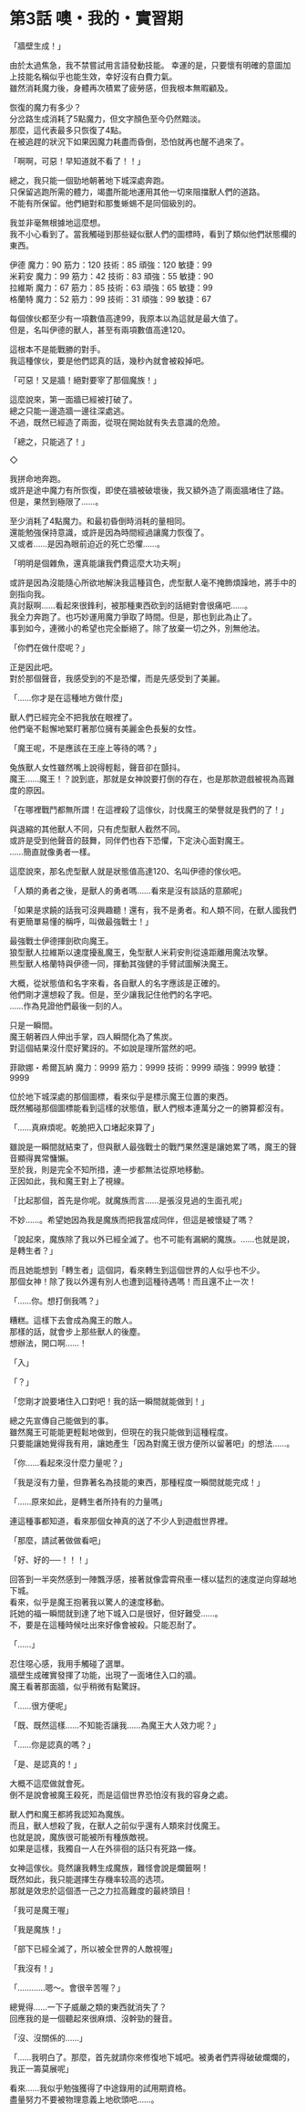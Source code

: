 # 第3話 噢・我的・實習期

「牆壁生成！」

由於太過焦急，我不禁嘗試用言語發動技能。
幸運的是，只要懷有明確的意圖加上技能名稱似乎也能生效，幸好沒有白費力氣。  
雖然消耗魔力後，身體再次積累了疲勞感，但我根本無暇顧及。

恢復的魔力有多少？  
分岔路生成消耗了5點魔力，但文字顏色至今仍然黯淡。  
那麼，這代表最多只恢復了4點。  
在被追趕的狀況下如果因魔力耗盡而昏倒，恐怕就再也醒不過來了。

「啊啊，可惡！早知道就不看了！！」

總之，我只能一個勁地朝著地下城深處奔跑。  
只保留逃跑所需的體力，竭盡所能地運用其他一切來阻擋獸人們的道路。  
不能有所保留。他們絕對和那隻蜥蜴不是同個級別的。

我並非毫無根據地這麼想。  
我不小心看到了。當我觸碰到那些疑似獸人們的圖標時，看到了類似他們狀態欄的東西。

伊德 魔力：90 筋力：120 技術：85 頑強：120 敏捷：99  
米莉安 魔力：99 筋力：42 技術：83 頑強：55 敏捷：90  
拉維斯 魔力：67 筋力：85 技術：63 頑強：65 敏捷：99  
格蘭特 魔力：52 筋力：99 技術：31 頑強：99 敏捷：67

每個傢伙都至少有一項數值高達99，我原本以為這就是最大值了。  
但是，名叫伊德的獸人，甚至有兩項數值高達120。

這根本不是能戰勝的對手。  
我這種傢伙，要是他們認真的話，幾秒內就會被殺掉吧。

「可惡！又是牆！絕對要宰了那個魔族！」

這麼說來，第一面牆已經被打破了。  
總之只能一邊造牆一邊往深處逃。  
不過，既然已經造了兩面，從現在開始就有失去意識的危險。

「總之，只能逃了！」

◇

我拼命地奔跑。  
或許是途中魔力有所恢復，即使在牆被破壞後，我又額外造了兩面牆堵住了路。  
但是，果然到極限了……。

至少消耗了4點魔力。和最初昏倒時消耗的量相同。  
還能勉強保持意識，或許是因為時間經過讓魔力恢復了。  
又或者……是因為眼前迫近的死亡恐懼……。

「明明是個雜魚，還真能讓我們費這麼大功夫啊」

或許是因為沒能隨心所欲地解決我這種貨色，虎型獸人毫不掩飾煩躁地，將手中的劍指向我。  
真討厭啊……看起來很鋒利，被那種東西砍到的話絕對會很痛吧……。  
我全力奔跑了。也巧妙運用魔力爭取了時間。但是，那也到此為止了。  
事到如今，連微小的希望也完全斷絕了。除了放棄一切之外，別無他法。

「你們在做什麼呢？」

正是因此吧。  
對於那個聲音，我感受到的不是恐懼，而是先感受到了美麗。

「……你才是在這種地方做什麼」

獸人們已經完全不把我放在眼裡了。  
他們毫不鬆懈地緊盯著那位擁有美麗金色長髮的女性。

「魔王呢，不是應該在王座上等待的嗎？」

兔族獸人女性雖然嘴上說得輕鬆，聲音卻在顫抖。  
魔王……魔王！？說到底，那就是女神說要打倒的存在，也是那款遊戲被視為高難度的原因。

「在哪裡戰鬥都無所謂！在這裡殺了這傢伙，討伐魔王的榮譽就是我們的了！」

與退縮的其他獸人不同，只有虎型獸人截然不同。  
或許是受到他聲音的鼓舞，同伴們也吞下恐懼，下定決心面對魔王。  
……簡直就像勇者一樣。

這麼說來，那名虎型獸人就是狀態值高達120、名叫伊德的傢伙吧。

「人類的勇者之後，是獸人的勇者嗎……看來是沒有談話的意願呢」

「如果是求饒的話我可沒興趣聽！還有，我不是勇者。和人類不同，在獸人國我們有更簡單易懂的稱呼，叫做最強戰士！」

最強戰士伊德揮劍砍向魔王。  
狼型獸人拉維斯以速度擾亂魔王，兔型獸人米莉安則從遠距離用魔法攻擊。  
熊型獸人格蘭特與伊德一同，揮動其強健的手臂試圖解決魔王。

大概，從狀態值和名字來看，各自獸人的名字應該是正確的。  
他們剛才還想殺了我。但是，至少讓我記住他們的名字吧。  
……作為見證他們最後一刻的人。

只是一瞬間。  
魔王朝著四人伸出手掌，四人瞬間化為了焦炭。  
對這個結果沒什麼好驚訝的。不如說是理所當然的吧。

菲歐娜・希爾瓦納 魔力：9999 筋力：9999 技術：9999 頑強：9999 敏捷：9999

位於地下城深處的那個圖標，看來似乎是標示魔王位置的東西。  
既然觸碰那個圖標能看到這樣的狀態值，獸人們根本連萬分之一的勝算都沒有。

「……真麻煩呢。乾脆把入口堵起來算了」

雖說是一瞬間就結束了，但與獸人最強戰士的戰鬥果然還是讓她累了嗎，魔王的聲音顯得異常慵懶。  
至於我，則是完全不知所措，連一步都無法從原地移動。  
正因如此，我和魔王對上了視線。

「比起那個，首先是你呢。就魔族而言……是張沒見過的生面孔呢」

不妙……。希望她因為我是魔族而把我當成同伴，但這是被懷疑了嗎？

「說起來，魔族除了我以外已經全滅了。也不可能有漏網的魔族。……也就是說，是轉生者？」

而且她能想到「轉生者」這個詞，看來轉生到這個世界的人似乎也不少。  
那個女神！除了我以外還有別人也遭到這種待遇嗎！而且還不止一次！

「……你。想打倒我嗎？」

糟糕。這樣下去會成為魔王的敵人。  
那樣的話，就會步上那些獸人的後塵。  
想辦法，開口啊……！

「入」

「？」

「您剛才說要堵住入口對吧！我的話一瞬間就能做到！」

總之先宣傳自己能做到的事。  
雖然魔王可能能更輕鬆地做到，但現在的我只能做到這種程度。  
只要能讓她覺得我有用，讓她產生「因為對魔王很方便所以留著吧」的想法……。

「你……看起來沒什麼力量呢？」

「我是沒有力量，但靠著名為技能的東西，那種程度一瞬間就能完成！」

「……原來如此，是轉生者所持有的力量嗎」

連這種事都知道，看來那個女神真的送了不少人到遊戲世界裡。

「那麼，請試著做做看吧」

「好、好的──！！！」

回答到一半突然感到一陣飄浮感，接著就像雲霄飛車一樣以猛烈的速度逆向穿越地下城。  
看來，似乎是魔王抱著我以驚人的速度移動。  
託她的福一瞬間就到達了地下城入口是很好，但好難受……。  
不，要是在這種時候吐出來好像會被殺。只能忍耐了。

「……」

忍住噁心感，我用手觸碰了選單。  
牆壁生成確實發揮了功能，出現了一面堵住入口的牆。  
魔王看著那面牆，似乎稍微有點驚訝。

「……很方便呢」

「既、既然這樣……不知能否讓我……為魔王大人效力呢？」

「……你是認真的嗎？」

「是、是認真的！」

大概不這麼做就會死。  
倒不是說會被魔王殺死，而是這個世界恐怕沒有我的容身之處。

獸人們和魔王都將我認知為魔族。  
而且，獸人想殺了我，在獸人之前似乎還有人類來討伐魔王。  
也就是說，魔族很可能被所有種族敵視。  
如果是這樣，我獨自一人在外徘徊的話只有死路一條。

女神這傢伙。竟然讓我轉生成魔族，難怪會說是爛籤啊！  
既然如此，我只能選擇生存機率较高的选项。  
那就是效忠於這個憑一己之力拉高難度的最終頭目！

「我可是魔王喔」

「我是魔族！」

「部下已經全滅了，所以被全世界的人敵視喔」

「我沒有！」

「…………嗯～。會很辛苦喔？」

總覺得……一下子威嚴之類的東西就消失了？  
回應我的是一個聽起來很麻煩、沒幹勁的聲音。

「沒、沒關係的……」

「……我明白了。那麼，首先就請你來修復地下城吧。被勇者們弄得破破爛爛的，我正一籌莫展呢」

看來……我似乎勉強獲得了中途錄用的試用期資格。  
盡量努力不要被物理意義上地砍頭吧……。
